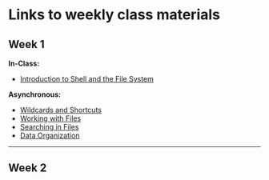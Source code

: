 # Links to weekly class materials

## Week 1

**In-Class:**

-    [Introduction to Shell and the File System](../lessons/wk1_lesson01_intro_filesystem.md)

**Asynchronous:**

-   [Wildcards and Shortcuts](../lessons/wk1_lesson02_wildcards_shortcuts.md)
-   [Working with Files](../lessons/wk1_lesson03_working_with_files.md)
-   [Searching in Files](../lessons/wk1_lesson04_searching_files.md)
-   [Data Organization](../lessons/wk1_lesson05_data_organization.md)

------------------------------------------------------------------------

## Week 2
